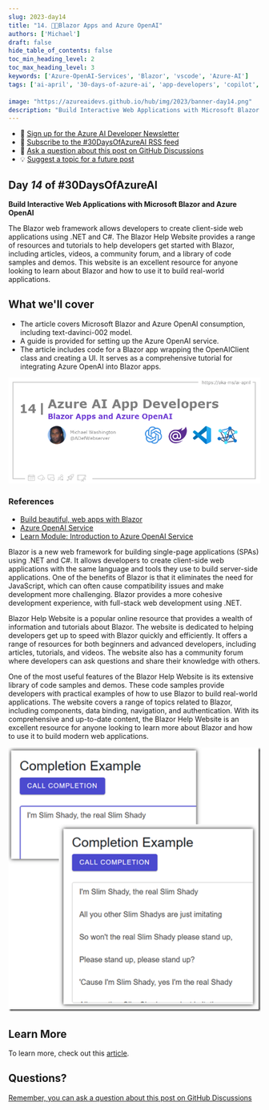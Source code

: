 ```yaml
---
slug: 2023-day14
title: "14. 🧑‍💻Blazor Apps and Azure OpenAI"
authors: ['Michael']
draft: false
hide_table_of_contents: false
toc_min_heading_level: 2
toc_max_heading_level: 3
keywords: ['Azure-OpenAI-Services', 'Blazor', 'vscode', 'Azure-AI']
tags: ['ai-april', '30-days-of-azure-ai', 'app-developers', 'copilot', 'open-ai']

image: "https://azureaidevs.github.io/hub/img/2023/banner-day14.png"
description: "Build Interactive Web Applications with Microsoft Blazor and Azure OpenAI https://azureaidevs.github.io/hub/blog/2023-day14 #30DaysOfAzureAI #AzureAiDevs #AI #OpenAI"
---
```


<head>

  <meta property="og:url" content="https://azureaidevs.github.io/hub/blog/2023-day14" />
  <meta property="og:title" content="Blazor Apps and Azure OpenAI" />
  <meta property="og:description" content="Build Interactive Web Applications with Microsoft Blazor and Azure OpenAI https://azureaidevs.github.io/hub/blog/2023-day14 #30DaysOfAzureAI #AzureAiDevs #AI #OpenAI" />
  <meta property="og:image" content="https://azureaidevs.github.io/hub/img/2023/banner-day14.png" />
  <meta property="og:type" content="article" />
  <meta property="og:site_name" content="Azure AI Developer" />
  

  <link rel="canonical" href="https://blazorhelpwebsite.com/ViewBlogPost/2065"  />

</head>

- 📧 [Sign up for the Azure AI Developer Newsletter](https://aka.ms/azure-ai-dev-newsletter)
- 📰 [Subscribe to the #30DaysOfAzureAI RSS feed](https://azureaidevs.github.io/hub/blog/rss.xml)
- 📌 [Ask a question about this post on GitHub Discussions](https://github.com/AzureAiDevs/hub/discussions/categories/14-blazor-apps-and-azure-openai)
- 💡 [Suggest a topic for a future post](https://github.com/AzureAiDevs/hub/discussions/categories/call-for-content)

## Day _14_ of #30DaysOfAzureAI

<!-- README
The following description is also used for the tweet. So it should be action oriented and grab attention 
If you update the description, please update the description: in the frontmatter as well.
-->

**Build Interactive Web Applications with Microsoft Blazor and Azure OpenAI**

<!-- README
The following is the intro to the post. It should be a short teaser for the post.
-->

The Blazor web framework allows developers to create client-side web applications using .NET and C#. The Blazor Help Website provides a range of resources and tutorials to help developers get started with Blazor, including articles, videos, a community forum, and a library of code samples and demos. This website is an excellent resource for anyone looking to learn about Blazor and how to use it to build real-world applications.

## What we'll cover

<!-- README
The following list is the main points of the post. There should be 3-4 main points.
 -->


- The article covers Microsoft Blazor and Azure OpenAI consumption, including text-davinci-002 model.
- A guide is provided for setting up the Azure OpenAI service.
- The article includes code for a Blazor app wrapping the OpenAIClient class and creating a UI. It serves as a comprehensive tutorial for integrating Azure OpenAI into Blazor apps.

<!-- 
- Main point 1
- Main point 2
- Main point 3 
- Main point 4
-->

![Image banner for day 14](./../../../static/img/2023/banner-day14.png)

<!-- README
Add or update a list relevant references here. These could be links to other blog posts, Microsoft Learn Module, videos, or other resources.
-->


### References

- [Build beautiful, web apps with Blazor](https://dotnet.microsoft.com/apps/aspnet/web-apps/blazor)
- [Azure OpenAI Service](https://azure.microsoft.com/products/cognitive-services/openai-service?WT.mc_id=aiml-89446-dglover)
- [Learn Module: Introduction to Azure OpenAI Service](https://learn.microsoft.com/training/modules/explore-azure-openai?WT.mc_id=aiml-89446-dglover)


<!-- README
The following is the body of the post. It should be an overview of the post that you are referencing.
See the Learn More section, if you supplied a canonical link, then will be displayed here.
-->


Blazor is a new web framework for building single-page applications (SPAs) using .NET and C#. It allows developers to create client-side web applications with the same language and tools they use to build server-side applications. One of the benefits of Blazor is that it eliminates the need for JavaScript, which can often cause compatibility issues and make development more challenging. Blazor provides a more cohesive development experience, with full-stack web development using .NET.

Blazor Help Website is a popular online resource that provides a wealth of information and tutorials about Blazor. The website is dedicated to helping developers get up to speed with Blazor quickly and efficiently. It offers a range of resources for both beginners and advanced developers, including articles, tutorials, and videos. The website also has a community forum where developers can ask questions and share their knowledge with others.

One of the most useful features of the Blazor Help Website is its extensive library of code samples and demos. These code samples provide developers with practical examples of how to use Blazor to build real-world applications. The website covers a range of topics related to Blazor, including components, data binding, navigation, and authentication. With its comprehensive and up-to-date content, the Blazor Help Website is an excellent resource for anyone looking to learn more about Blazor and how to use it to build modern web applications.

![](image.png)

## Learn More

To learn more, check out this [article](https://blazorhelpwebsite.com/ViewBlogPost/2065).


## Questions?

[Remember, you can ask a question about this post on GitHub Discussions](https://github.com/AzureAiDevs/Discussions/discussions/categories/14-blazor-apps-and-azure-openai)
